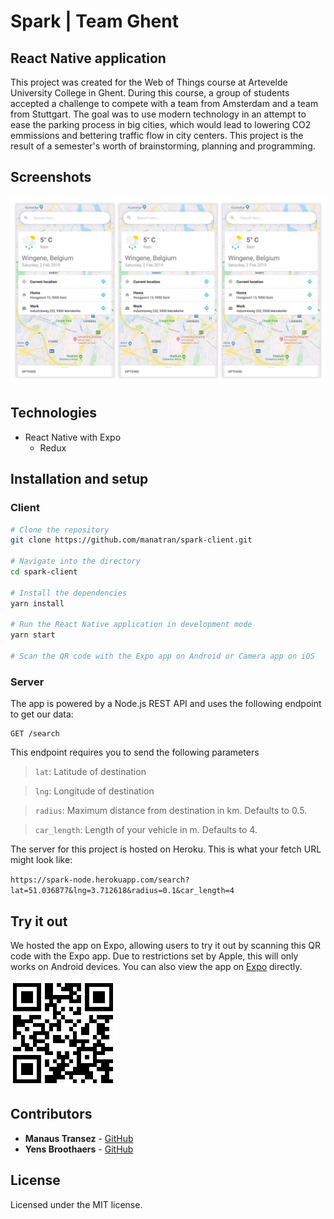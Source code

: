 # Spark  |  Team Ghent

## React Native application

This project was created for the Web of Things course at Artevelde University College in Ghent. During this course, a group of students accepted a challenge to compete with a team from Amsterdam and a team from Stuttgart. The goal was to use modern technology in an attempt to ease the parking process in big cities, which would lead to lowering CO2 emmissions and bettering traffic flow in city centers. This project is the result of a semester's worth of brainstorming, planning and programming.

## Screenshots

![Screenshots](./assets/screenshots.png)

## Technologies

- React Native with Expo
	- Redux

## Installation and setup

### Client

```bash
# Clone the repository
git clone https://github.com/manatran/spark-client.git

# Navigate into the directory
cd spark-client

# Install the dependencies
yarn install

# Run the React Native application in development mode
yarn start

# Scan the QR code with the Expo app on Android or Camera app on iOS
```

### Server

The app is powered by a Node.js REST API and uses the following endpoint to get our data:

```
GET /search
```

This endpoint requires you to send the following parameters

> `lat`: Latitude of destination

> `lng`: Longitude of destination

> `radius`: Maximum distance from destination in km. Defaults to 0.5.

> `car_length`: Length of your vehicle in m. Defaults to 4.

The server for this project is hosted on Heroku. This is what your fetch URL might look like: 

`https://spark-node.herokuapp.com/search?lat=51.036877&lng=3.712618&radius=0.1&car_length=4`

## Try it out

We hosted the app on Expo, allowing users to try it out by scanning this QR code with the Expo app. Due to restrictions set by Apple, this will only works on Android devices. You can also view the app on [Expo](https://expo.io/@manaus_t/spark) directly.

![QR code](./assets/qr.png)

## Contributors

* **Manaus Transez** - [GitHub](https://github.com/manatran)
* **Yens Broothaers** - [GitHub](https://github.com/yensbroo)


## License

Licensed under the MIT license.